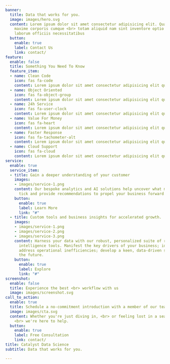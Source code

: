```yaml
---
banner:
  title: Data that works for you.
  image: images/hero.svg
  content: Lorem ipsum dolor sit amet consectetur adipisicing elit. Quam nihil enim
    maxime corporis cumque <br> totam aliquid nam sint inventore optio modi neque
    laborum officiis necessitatibus
  button:
    enable: true
    label: Contact Us
    link: contact/
feature:
  enable: false
  title: Something You Need To Know
  feature_item:
  - name: Clean Code
    icon: fas fa-code
    content: Lorem ipsum dolor sit amet consectetur adipisicing elit quam nihil
  - name: Object Oriented
    icon: fas fa-object-group
    content: Lorem ipsum dolor sit amet consectetur adipisicing elit quam nihil
  - name: 24h Service
    icon: fas fa-user-clock
    content: Lorem ipsum dolor sit amet consectetur adipisicing elit quam nihil
  - name: Value For Money
    icon: fas fa-heart
    content: Lorem ipsum dolor sit amet consectetur adipisicing elit quam nihil
  - name: Faster Response
    icon: fas fa-tachometer-alt
    content: Lorem ipsum dolor sit amet consectetur adipisicing elit quam nihil
  - name: Cloud Support
    icon: fas fa-cloud
    content: Lorem ipsum dolor sit amet consectetur adipisicing elit quam nihil
service:
  enable: true
  service_item:
  - title: Gain a deeper understanding of your customer
    images:
    - images/service-1.png
    content: Our bespoke analytics and AI solutions help uncover what makes your customer
      tick and provide recommendations to propel your business forward.
    button:
      enable: true
      label: Learn More
      link: "#"
  - title: Custom tools and business insights for accelerated growth.
    images:
    - images/service-1.png
    - images/service-2.png
    - images/service-3.png
    content: Harness your data with our robust, personalized suite of reporting and
      intelligence tools. Manifest the key drivers of your business; identify and
      address operational inefficiencies; develop a keen, data-driven strategy for
      the future.
    button:
      enable: true
      label: Explore
      link: "#"
screenshot:
  enable: false
  title: Experience the best <br> workflow with us
  image: images/screenshot.svg
call_to_action:
  enable: true
  title: Schedule a no-commitment introduction with a member of our team today.
  image: images/cta.svg
  content: Whether you're just diving in, <br> or feeling lost in a sea of information,
    <br> we're here to help.
  button:
    enable: true
    label: Free Consultation
    link: contact/
title: Catalyst Data Science
subtitle: Data that works for you.

---
```

